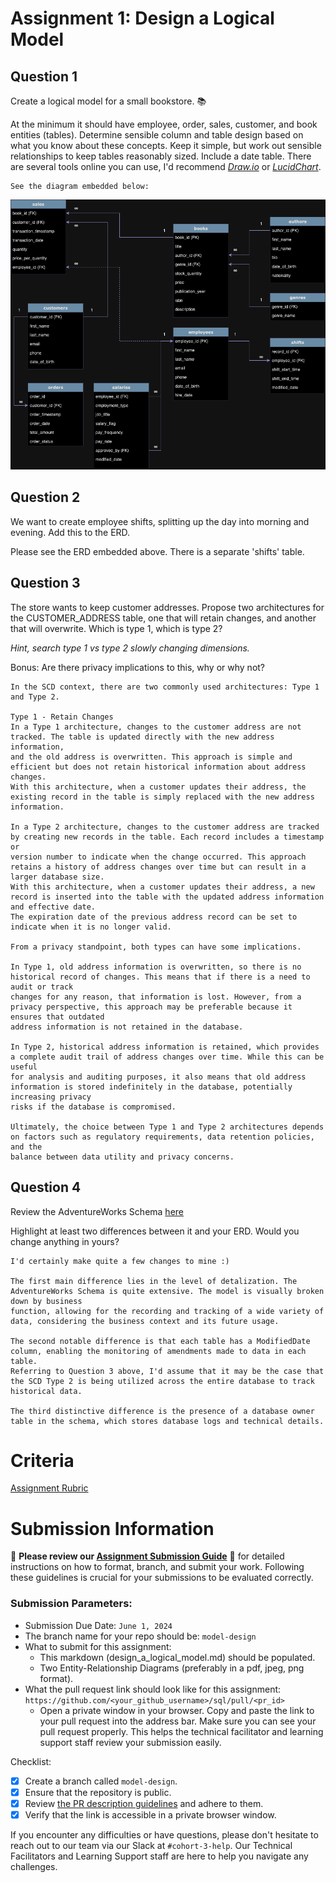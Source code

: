 # Assignment 1: Design a Logical Model

## Question 1
Create a logical model for a small bookstore. 📚

At the minimum it should have employee, order, sales, customer, and book entities (tables). Determine sensible column and table design based on what you know about these concepts. Keep it simple, but work out sensible relationships to keep tables reasonably sized. Include a date table. There are several tools online you can use, I'd recommend [_Draw.io_](https://www.drawio.com/) or [_LucidChart_](https://www.lucidchart.com/pages/).
```
See the diagram embedded below:
```
![Bookstore_ERD.png](./Bookstore_ERD.png)

## Question 2
We want to create employee shifts, splitting up the day into morning and evening. Add this to the ERD.

Please see the ERD embedded above. There is a separate 'shifts' table.


## Question 3
The store wants to keep customer addresses. Propose two architectures for the CUSTOMER_ADDRESS table, one that will retain changes, and another that will overwrite. Which is type 1, which is type 2?

_Hint, search type 1 vs type 2 slowly changing dimensions._

Bonus: Are there privacy implications to this, why or why not?
```
In the SCD context, there are two commonly used architectures: Type 1 and Type 2.

Type 1 - Retain Changes
In a Type 1 architecture, changes to the customer address are not tracked. The table is updated directly with the new address information,
and the old address is overwritten. This approach is simple and efficient but does not retain historical information about address changes.
With this architecture, when a customer updates their address, the existing record in the table is simply replaced with the new address information.

In a Type 2 architecture, changes to the customer address are tracked by creating new records in the table. Each record includes a timestamp or
version number to indicate when the change occurred. This approach retains a history of address changes over time but can result in a larger database size.
With this architecture, when a customer updates their address, a new record is inserted into the table with the updated address information and effective date.
The expiration date of the previous address record can be set to indicate when it is no longer valid.

From a privacy standpoint, both types can have some implications.

In Type 1, old address information is overwritten, so there is no historical record of changes. This means that if there is a need to audit or track
changes for any reason, that information is lost. However, from a privacy perspective, this approach may be preferable because it ensures that outdated
address information is not retained in the database.

In Type 2, historical address information is retained, which provides a complete audit trail of address changes over time. While this can be useful
for analysis and auditing purposes, it also means that old address information is stored indefinitely in the database, potentially increasing privacy
risks if the database is compromised.

Ultimately, the choice between Type 1 and Type 2 architectures depends on factors such as regulatory requirements, data retention policies, and the
balance between data utility and privacy concerns.

```

## Question 4
Review the AdventureWorks Schema [here](https://i.stack.imgur.com/LMu4W.gif)

Highlight at least two differences between it and your ERD. Would you change anything in yours?
```
I'd certainly make quite a few changes to mine :)

The first main difference lies in the level of detalization. The AdventureWorks Schema is quite extensive. The model is visually broken down by business
function, allowing for the recording and tracking of a wide variety of data, considering the business context and its future usage.

The second notable difference is that each table has a ModifiedDate column, enabling the monitoring of amendments made to data in each table.
Referring to Question 3 above, I'd assume that it may be the case that the SCD Type 2 is being utilized across the entire database to track historical data.

The third distinctive difference is the presence of a database owner table in the schema, which stores database logs and technical details.

```

# Criteria

[Assignment Rubric](./assignment_rubric.md)

# Submission Information

🚨 **Please review our [Assignment Submission Guide](https://github.com/UofT-DSI/onboarding/blob/main/onboarding_documents/submissions.md)** 🚨 for detailed instructions on how to format, branch, and submit your work. Following these guidelines is crucial for your submissions to be evaluated correctly.

### Submission Parameters:
* Submission Due Date: `June 1, 2024`
* The branch name for your repo should be: `model-design`
* What to submit for this assignment:
    * This markdown (design_a_logical_model.md) should be populated.
    * Two Entity-Relationship Diagrams (preferably in a pdf, jpeg, png format).
* What the pull request link should look like for this assignment: `https://github.com/<your_github_username>/sql/pull/<pr_id>`
    * Open a private window in your browser. Copy and paste the link to your pull request into the address bar. Make sure you can see your pull request properly. This helps the technical facilitator and learning support staff review your submission easily.

Checklist:
- [X] Create a branch called `model-design`.
- [X] Ensure that the repository is public.
- [X] Review [the PR description guidelines](https://github.com/UofT-DSI/onboarding/blob/main/onboarding_documents/submissions.md#guidelines-for-pull-request-descriptions) and adhere to them.
- [X] Verify that the link is accessible in a private browser window.

If you encounter any difficulties or have questions, please don't hesitate to reach out to our team via our Slack at `#cohort-3-help`. Our Technical Facilitators and Learning Support staff are here to help you navigate any challenges.
